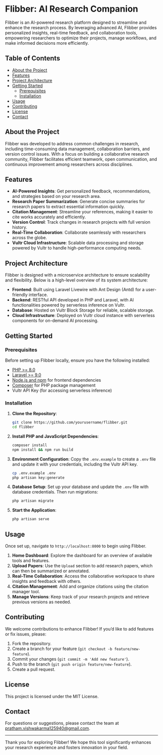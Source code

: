 # Flibber: AI Research Companion
Flibber is an AI-powered research platform designed to streamline and enhance the research process. By leveraging advanced AI, Flibber provides personalized insights, real-time feedback, and collaboration tools, empowering researchers to optimize their projects, manage workflows, and make informed decisions more efficiently.

## Table of Contents
- [About the Project](#about-the-project)
- [Features](#features)
- [Project Architecture](#project-architecture)
- [Getting Started](#getting-started)
  - [Prerequisites](#prerequisites)
  - [Installation](#installation)
- [Usage](#usage)
- [Contributing](#contributing)
- [License](#license)
- [Contact](#contact)

## About the Project
Flibber was developed to address common challenges in research, including time-consuming data management, collaboration barriers, and version control issues. With a focus on building a collaborative research community, Flibber facilitates efficient teamwork, open communication, and continuous improvement among researchers across disciplines.

## Features
- **AI-Powered Insights**: Get personalized feedback, recommendations, and strategies based on your research area.
- **Research Paper Summarization**: Generate concise summaries for research papers to extract essential information quickly.
- **Citation Management**: Streamline your references, making it easier to cite works accurately and efficiently.
- **Version Control**: Track changes in research projects with full version history.
- **Real-Time Collaboration**: Collaborate seamlessly with researchers across the globe.
- **Vultr Cloud Infrastructure**: Scalable data processing and storage powered by Vultr to handle high-performance computing needs.

## Project Architecture
Flibber is designed with a microservice architecture to ensure scalability and flexibility. Below is a high-level overview of its system architecture:

- **Frontend**: Built using Laravel Livewire with Ant Design (Antd) for a user-friendly interface.
- **Backend**: RESTful API developed in PHP and Laravel, with AI functionalities powered by serverless inference on Vultr.
- **Database**: Hosted on Vultr Block Storage for reliable, scalable storage.
- **Cloud Infrastructure**: Deployed on Vultr cloud instance with serverless components for on-demand AI processing.

## Getting Started
### Prerequisites
Before setting up Flibber locally, ensure you have the following installed:
- [PHP >= 8.0](https://www.php.net/downloads)
- [Laravel >= 9.0](https://laravel.com/docs/9.x/installation)
- [Node.js and npm](https://nodejs.org/) for frontend dependencies
- [Composer](https://getcomposer.org/) for PHP package management
- Vultr API Key (for accessing serverless inference)

### Installation
1. **Clone the Repository**:
    ```bash
    git clone https://github.com/yourusername/flibber.git
    cd flibber
    ```

2. **Install PHP and JavaScript Dependencies**:
    ```bash
    composer install
    npm install && npm run build
    ```

3. **Environment Configuration**:
    Copy the `.env.example` to create a `.env` file and update it with your credentials, including the Vultr API key.
    ```bash
    cp .env.example .env
    php artisan key:generate
    ```

4. **Database Setup**:
    Set up your database and update the `.env` file with database credentials. Then run migrations:
    ```bash
    php artisan migrate
    ```

5. **Start the Application**:
    ```bash
    php artisan serve
    ```

## Usage
Once set up, navigate to `http://localhost:8000` to begin using Flibber. 

1. **Home Dashboard**: Explore the dashboard for an overview of available tools and features.
2. **Upload Papers**: Use the `Upload` section to add research papers, which can then be summarized or annotated.
3. **Real-Time Collaboration**: Access the collaborative workspace to share insights and feedback with others.
4. **Citation Management**: Add and organize citations using the citation manager tool.
5. **Manage Versions**: Keep track of your research projects and retrieve previous versions as needed.

## Contributing
We welcome contributions to enhance Flibber! If you’d like to add features or fix issues, please:
1. Fork the repository.
2. Create a branch for your feature (`git checkout -b feature/new-feature`).
3. Commit your changes (`git commit -m 'Add new feature'`).
4. Push to the branch (`git push origin feature/new-feature`).
5. Create a pull request.

## License
This project is licensed under the MIT License.

## Contact
For questions or suggestions, please contact the team at [pratham.vishwakarma125940@gmail.com](mailto:pratham.vishwakarma125940@gmail.com).

---

Thank you for exploring Flibber! We hope this tool significantly enhances your research experience and fosters innovation in your field.
